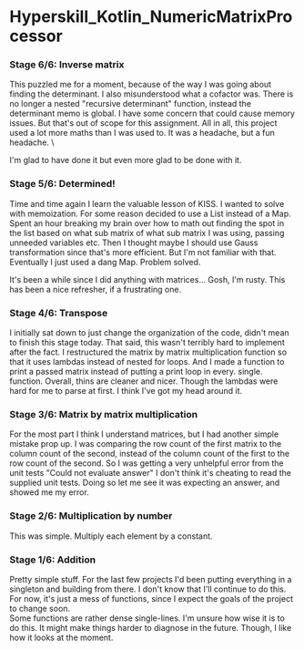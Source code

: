 # Hyperskill_Kotlin_NumericMatrixProcessor

### Stage 6/6: Inverse matrix

This puzzled me for a moment, because of the way I was going about finding the determinant. I also misunderstood what a cofactor was. 
There is no longer a nested "recursive determinant" function, instead the determinant memo is global. I have some concern that could cause memory issues. But that's out of scope for this assignment.
All in all, this project used a lot more maths than I was used to. It was a headache, but a fun headache. \

I'm glad to have done it but even more glad to be done with it.

### Stage 5/6: Determined!

Time and time again I learn the valuable lesson of KISS.
I wanted to solve with memoization. For some reason decided to use a List instead of a Map. Spent an hour breaking my brain over how to math out finding the spot in the list based on what sub matrix of what sub matrix I was using, passing unneeded variables etc.
Then I thought maybe I should use Gauss transformation since that's more efficient. But I'm not familiar with that.
Eventually I just used a dang Map. Problem solved.

It's been a while since I did anything with matrices... Gosh, I'm rusty. This has been a nice refresher, if a frustrating one.

### Stage 4/6: Transpose

I initially sat down to just change the organization of the code, didn't mean to finish this stage today. That said, this wasn't terribly hard to implement after the fact.
I restructured the matrix by matrix multiplication function so that it uses lambdas instead of nested for loops. And I made a function to print a passed matrix instead of putting a print loop in every. single. function.
Overall, thins are cleaner and nicer. Though the lambdas were hard for me to parse at first. I think I've got my head around it.

### Stage 3/6: Matrix by matrix multiplication

For the most part I think I understand matrices, but I had another simple mistake prop up.
I was comparing the row count of the first matrix to the column count of the second, instead of the column count of the first to the row count of the second.
So I was getting a very unhelpful error from the unit tests "Could not evaluate answer"
I don't think it's cheating to read the supplied unit tests. Doing so let me see it was expecting an answer, and showed me my error.

### Stage 2/6: Multiplication by number

This was simple. Multiply each element by a constant.

### Stage 1/6: Addition

Pretty simple stuff. For the last few projects I'd been putting everything in a singleton and building from there. I don't know that I'll continue to do this.
For now, it's just a mess of functions, since I expect the goals of the project to change soon. \
Some functions are rather dense single-lines. I'm unsure how wise it is to do this. It might make things harder to diagnose in the future.
Though, I like how it looks at the moment.